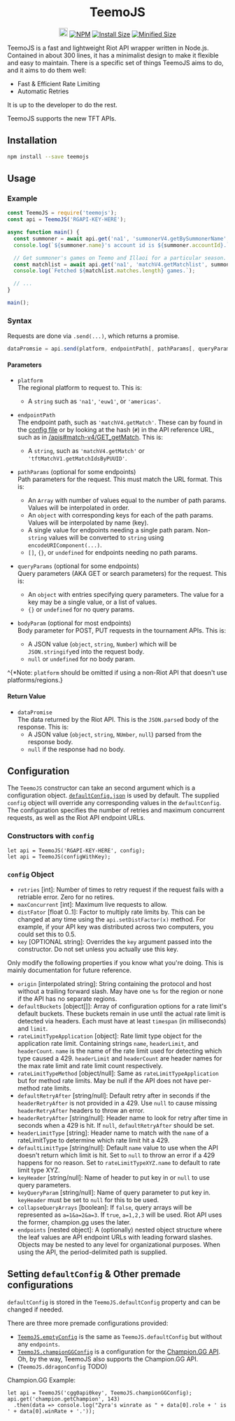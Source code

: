 <h1 align="center">
  TeemoJS
</h1>
<p align="center">
  <a href="https://github.com/MingweiSamuel/TeemoJS/"><img src="https://cdn.communitydragon.org/latest/champion/Teemo/square" width="20" height="20" alt="Github"></a>
  <a href="https://www.npmjs.com/package/teemojs"><img src="https://img.shields.io/npm/v/teemojs.svg?style=flat-square&logo=npm" alt="NPM"></a>
  <a href="https://packagephobia.now.sh/result?p=teemojs%40next"><img src="https://flat.badgen.net/packagephobia/install/teemojs@next" alt="Install Size"></a>
  <a href="https://bundlephobia.com/result?p=teemojs%40next"><img src="https://flat.badgen.net/bundlephobia/min/teemojs%40next" alt="Minified Size"></a>
</p>

TeemoJS is a fast and lightweight Riot API wrapper written in Node.js.
Contained in about 300 lines,
it has a minimalist design to make it flexible and easy to maintain.
There is a specific set of things TeemoJS aims to do, and it aims to do them well:

- Fast & Efficient Rate Limiting
- Automatic Retries

It is up to the developer to do the rest.

TeemoJS supports the new TFT APIs.

## Installation

```sh
npm install --save teemojs
```

## Usage

### Example
```js
const TeemoJS = require('teemojs');
const api = TeemoJS('RGAPI-KEY-HERE');

async function main() {
  const summoner = await api.get('na1', 'summonerV4.getBySummonerName', 'x blotter')
  console.log(`${summoner.name}'s account id is ${summoner.accountId}.`);

  // Get summoner's games on Teemo and Illaoi for a particular season.
  const matchlist = await api.get('na1', 'matchV4.getMatchlist', summoner.accountId, { champion: [ 17, 420 ] });
  console.log(`Fetched ${matchlist.matches.length} games.`);

  // ...
}

main();
```

### Syntax

Requests are done via `.send(...)`, which returns a promise.
```js
dataPromsie = api.send(platform, endpointPath[, pathParams[, queryParams[, bodyParam]]]);
```

#### Parameters
- `platform`  
  The regional platform to request to. This is:
  - A `string` such as `'na1'`, `'euw1'`, or `'americas'`.

- `endpointPath`  
  The endpoint path, such as `'matchV4.getMatch'`. These can by found in the
  [config file](https://github.com/MingweiSamuel/TeemoJS/blob/master/defaultConfig.json)
  or by looking at the hash (`#`) in the API reference URL, such
  as in [/apis#match-v4/GET_getMatch](https://developer.riotgames.com/apis#match-v4/GET_getMatch).
  This is:
  - A `string`, such as `'matchV4.getMatch'` or `'tftMatchV1.getMatchIdsByPUUID'`.

- `pathParams` (optional for some endpoints)  
  Path parameters for the request. This must match the URL format. This is:
  - An `Array` with number of values equal to the number of path params. Values will be interpolated in order.
  - An `object` with corresponding keys for each of the path params. Values will be interpolated by name (key).
  - A single value for endpoints needing a single path param. Non-`string` values will be converted to `string` using
    `encodeURIComponent(...)`.
  - `[]`, `{}`, or `undefined` for endpoints needing no path params.

- `queryParams` (optional for some endpoints)  
  Query parameters (AKA GET or search parameters) for the request. This is:
  - An `object` with entries specifying query parameters. The value for a key may be a single value, or a list of values.
  - `{}` or `undefined` for no query params.

- `bodyParam` (optional for most endpoints)  
  Body parameter for POST, PUT requests in the tournament APIs. This is:
  - A JSON value (`object`, `string`, `Number`) which will be `JSON.stringify`ed into the request body.
  - `null` or `undefined` for no body param.

^{\*Note: `platform` should be omitted if using a non-Riot API that doesn't use platforms/regions.}

#### Return Value
- `dataPromise`  
  The data returned by the Riot API. This is the `JSON.parse`d body of the response. This is:
  - A JSON value (`object`, `string`, `NUmber`, `null`) parsed from the response body.
  - `null` if the response had no body.


## Configuration

The `TeemoJS` constructor can take an second argument which is a configuration object.
[`defaultConfig.json`](https://github.com/MingweiSamuel/TeemoJS/blob/master/defaultConfig.json)
is used by default. The supplied `config` object will override any corresponding values in the `defaultConfig`.
The configuration specifies the number of retries and maximum concurrent requests, as well as the Riot API
endpoint URLs.

### Constructors with `config`
```node
let api = TeemoJS('RGAPI-KEY-HERE', config);
let api = TeemoJS(configWithKey);
```

### `config` Object

- `retries` [int]: Number of times to retry request if the request fails with a retriable error. Zero for no retires.
- `maxConcurrent` [int]: Maximum live requests to allow.
- `distFator` [float 0..1]: Factor to multiply rate limits by. This can be changed at any time using the `api.setDistFactor(x)` method. For example, if your API key was distributed across two computers, you could set this to 0.5.
- `key` [OPTIONAL string]: Overrides the `key` argument passed into the constructor. Do not set unless you actually use this key.

Only modify the following properties if you know what you're doing. This is mainly documentation for future reference.

- `origin` [interpolated string]: String containing the protocol and host without a trailing forward slash. May have one `%s` for the region or none if the API has no separate regions.
- `defaultBuckets` [object[]]: Array of configuration options for a rate limit's default buckets. These buckets remain in use until the actual rate limit is detected via headers. Each must have at least `timespan` (in milliseconds) and `limit`.
- `rateLimitTypeApplication` [object]: Rate limit type object for the application rate limit. Containing strings `name`, `headerLimit`, and `headerCount`. `name` is the name of the rate limit used for detecting which type caused a 429. `headerLimit` and `headerCount` are header names for the max rate limit and rate limit count respectively.
- `rateLimitTypeMethod` [object/null]: Same as `rateLimitTypeApplication` but for method rate limits. May be null if the API does not have per-method rate limits.
- `defaultRetryAfter` [string/null]: Default retry after in seconds if the `headerRetryAfter` is not provided in a 429. Use `null` to cause missing `headerRetryAfter` headers to throw an error.
- `headerRetryAfter` [string/null]: Header name to look for retry after time in seconds when a 429 is hit. If `null`, `defaultRetryAfter` should be set.
- `headerLimitType` [string]: Header name to match with the `name` of a rateLimitType to determine which rate limit hit a 429.
- `defaultLimitType` [string/null]: Default `name` value to use when the API doesn't return which limit is hit. Set to `null` to throw an error if a 429 happens for no reason. Set to `rateLimitTypeXYZ.name` to default to rate limit type XYZ.
- `keyHeader` [string/null]: Name of header to put key in or `null` to use query parameters.
- `keyQueryParam` [string/null]: Name of query parameter to put key in. `keyHeader` must be set to `null` for this to be used.
- `collapseQueryArrays` [boolean]: If `false`, query arrays will be represented as `a=1&a=2&a=3`. If `true`, `a=1,2,3` will be used. Riot API uses the former, champion.gg uses the later.
- `endpoints` [nested object]: A (optionally) nested object structure where the leaf values are API endpoint URLs with leading forward slashes. Objects may be nested to any level for organizational purposes. When using the API, the period-delimited path is supplied.

## Setting `defaultConfig` & Other premade configurations

`defaultConfig` is stored in the `TeemoJS.defaultConfig` property and can be changed if needed.

There are three more premade configurations provided:
- [`TeemoJS.emptyConfig`](https://github.com/MingweiSamuel/TeemoJS/blob/master/emptyConfig.json)
is the same as `TeemoJS.defaultConfig` but without any `endpoints`.
- [`TeemoJS.championGGConfig`](https://github.com/MingweiSamuel/TeemoJS/blob/master/championGGConfig.json)
is a configuration for the [Champion.GG API](http://api.champion.gg/). Oh, by the way, TeemoJS also supports the Champion.GG API.
- (`TeemoJS.ddragonConfig` TODO)

Champion.GG Example:
```node
let api = TeemoJS('cgg0api0key', TeemoJS.championGGConfig);
api.get('champion.getChampion', 143)
  .then(data => console.log("Zyra's winrate as " + data[0].role + ' is ' + data[0].winRate + '.'));
```
